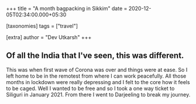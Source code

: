 
+++
title = "A month bagpacking in Sikkim"
date = 2020-12-05T02:34:00.000+05:30

[taxonomies]
tags = ["travel"]

[extra]
author = "Dev Utkarsh"
+++

## Of all the India that I've seen, this was different.

This was when first wave of Corona was over and things were at ease. So I left home to be in the remotest from where I can work peacefully. All those months in lockdown were really depressing and I felt to the core how it feels to be caged. Well I wanted to be free and so I took a one way ticket to Siliguri in January 2021. From there I went to Darjeeling to break my journey. 
